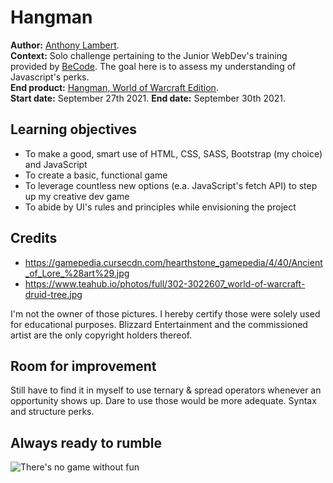 # Hangman  
  
**Author:** [Anthony Lambert](https://github.com/Kaleidosport).  
**Context:** Solo challenge pertaining to the Junior WebDev's training provided by [BeCode](https://github.com/becodeorg). The goal here is to assess my understanding of Javascript's perks.  
**End product:** [Hangman, World of Warcraft Edition](https://kaleidosport.github.io/Hangman/).  
**Start date:** September 27th 2021. 
**End date:** September 30th 2021.
  
## Learning objectives  

* To make a good, smart use of HTML, CSS, SASS, Bootstrap (my choice) and JavaScript 
* To create a basic, functional game   
* To leverage countless new options (e.a. JavaScript's fetch API) to step up my creative dev game  
* To abide by UI's rules and principles while envisioning the project  
  
## Credits  

* https://gamepedia.cursecdn.com/hearthstone_gamepedia/4/40/Ancient_of_Lore_%28art%29.jpg  
* https://www.teahub.io/photos/full/302-3022607_world-of-warcraft-druid-tree.jpg  

I'm not the owner of those pictures. I hereby certify those were solely used for educational purposes. Blizzard Entertainment and the commissioned artist are the only copyright holders thereof.  

## Room for improvement  

Still have to find it in myself to use ternary & spread operators whenever an opportunity shows up. Dare to use those would be more adequate. Syntax and structure perks.          

## Always ready to rumble  

![There's no game without fun](https://media1.giphy.com/media/lr7CTeBJJP3BC/giphy.gif)         
